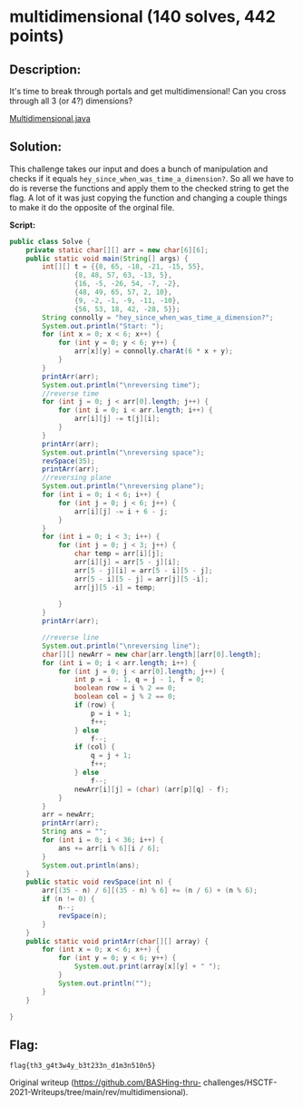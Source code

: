 # multidimensional (140 solves, 442 points)

## Description:  
It's time to break through portals and get multidimensional! Can you cross
through all 3 (or 4?) dimensions?

[Multidimensional.java](Multidimensional.java)

## Solution:  
This challenge takes our input and does a bunch of manipulation and checks if
it equals `hey_since_when_was_time_a_dimension?`. So all we have to do is
reverse the functions and apply them to the checked string to get the flag. A
lot of it was just copying the function and changing a couple things to make
it do the opposite of the orginal file.

**Script:**  
```java  
public class Solve {  
	private static char[][] arr = new char[6][6];  
	public static void main(String[] args) {  
		int[][] t = {{8, 65, -18, -21, -15, 55},   
				{8, 48, 57, 63, -13, 5},   
				{16, -5, -26, 54, -7, -2},   
				{48, 49, 65, 57, 2, 10},   
				{9, -2, -1, -9, -11, -10},   
				{56, 53, 18, 42, -28, 5}};  
		String connolly = "hey_since_when_was_time_a_dimension?";  
		System.out.println("Start: ");  
		for (int x = 0; x < 6; x++) {  
			for (int y = 0; y < 6; y++) {  
				arr[x][y] = connolly.charAt(6 * x + y);  
			}  
		}  
		printArr(arr);  
		System.out.println("\nreversing time");  
		//reverse time  
		for (int j = 0; j < arr[0].length; j++) {  
			for (int i = 0; i < arr.length; i++) {  
				arr[i][j] -= t[j][i];  
			}  
		}  
		printArr(arr);  
		System.out.println("\nreversing space");  
		revSpace(35);  
		printArr(arr);  
		//reversing plane  
		System.out.println("\nreversing plane");  
		for (int i = 0; i < 6; i++) {  
			for (int j = 0; j < 6; j++) {  
				arr[i][j] -= i + 6 - j;  
			}  
		}  
		for (int i = 0; i < 3; i++) {  
			for (int j = 0; j < 3; j++) {  
				char temp = arr[i][j];   
				arr[i][j] = arr[5 - j][i];  
				arr[5 - j][i] = arr[5 - i][5 - j];  
				arr[5 - i][5 - j] = arr[j][5 -i];  
				arr[j][5 -i] = temp;  
  
			}  
		}  
		printArr(arr);

		//reverse line  
		System.out.println("\nreversing line");  
		char[][] newArr = new char[arr.length][arr[0].length];  
		for (int i = 0; i < arr.length; i++) {  
			for (int j = 0; j < arr[0].length; j++) {  
				int p = i - 1, q = j - 1, f = 0;  
				boolean row = i % 2 == 0;  
				boolean col = j % 2 == 0;  
				if (row) {  
					p = i + 1;  
					f++;  
				} else  
					f--;  
				if (col) {  
					q = j + 1;  
					f++;  
				} else  
					f--;  
				newArr[i][j] = (char) (arr[p][q] - f);  
			}  
		}  
		arr = newArr;  
		printArr(arr);  
		String ans = "";  
		for (int i = 0; i < 36; i++) {  
			ans += arr[i % 6][i / 6];  
		}  
		System.out.println(ans);  
	}  
	public static void revSpace(int n) {  
		arr[(35 - n) / 6][(35 - n) % 6] += (n / 6) + (n % 6);  
		if (n != 0) {  
			n--;  
			revSpace(n);  
		}  
	}  
	public static void printArr(char[][] array) {  
		for (int x = 0; x < 6; x++) {  
			for (int y = 0; y < 6; y++) {  
				System.out.print(array[x][y] + " ");  
			}  
			System.out.println("");  
		}  
	}

}  
```  
## Flag:  
`flag{th3_g4t3w4y_b3t233n_d1m3n510n5}`  

Original writeup (https://github.com/BASHing-thru-
challenges/HSCTF-2021-Writeups/tree/main/rev/multidimensional).